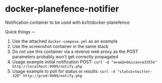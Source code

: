 # docker-planefence-notifier
 Notification container to be used with kx1t/docker-planefence

 Quick things --
 1. Use the attached `docker-compose.yml` as an example
 2. Use the screenshot container in the same stack
 3. Do not use this container via a reverse web proxy as the POST parameters probably won't get correctly propagated
 4. Usage example initial notification POST: `curl -d "a=a&b=b&icao=a3355e" http://localhost:9999/notify.php`
 5. Usage example to poll for status or results: `curl -d "status=twitter-320" http://prod:9999/notify.php`
